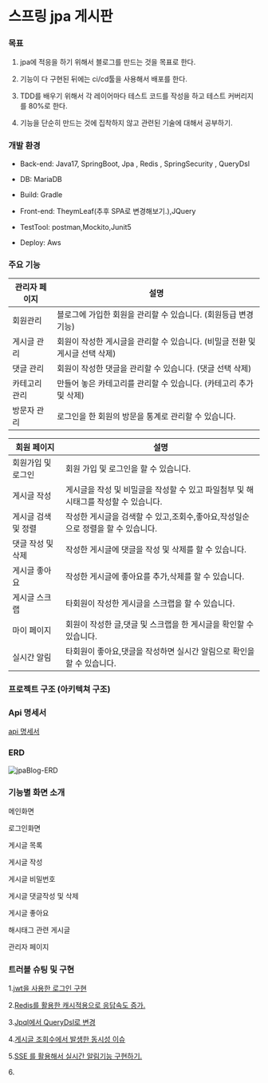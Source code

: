 # 스프링 jpa 게시판

### 목표
 
  1. jpa에 적응을 하기 위해서 블로그를 만드는 것을 목표로 한다. 


  2. 기능이 다 구현된 뒤에는 ci/cd툴을 사용해서 배포를 한다.


  3. TDD를 배우기 위해서 각 레이어마다 테스트 코드를 작성을 하고 테스트 커버리지를 80%로 한다.


  4. 기능을 단순히 만드는 것에 집착하지 않고 관련된 기술에 대해서 공부하기.


### 개발 환경

- Back-end: Java17, SpringBoot, Jpa , Redis , SpringSecurity , QueryDsl

- DB: MariaDB

- Build: Gradle

- Front-end: TheymLeaf(추후 SPA로 변경해보기.),JQuery

- TestTool: postman,Mockito,Junit5

- Deploy: Aws

### 주요 기능

| 관리자 페이지 | 설명                                            |
|---------|-----------------------------------------------|
| 회원관리    | 블로그에 가입한 회원을  관리할 수 있습니다. (회원등급 변경기능)         |
| 게시글 관리  | 회원이 작성한 게시글을 관리할 수 있습니다. (비밀글 전환 및 게시글 선택 삭제) |
| 댓글 관리   | 회원이 작성한 댓글을 관리할 수 있습니다. (댓글 선택 삭제)            |
| 카테고리 관리 | 만들어 놓은 카테고리를 관리할 수 있습니다. (카테고리 추가 및 삭제)       |
| 방문자 관리  | 로그인을 한 회원의 방문을 통계로 관리할 수 있습니다.                |

| 회원 페이지      | 설명                                               |
|-------------|--------------------------------------------------|
| 회원가입 및 로그인  | 회원 가입 및 로그인을 할 수 있습니다.                           |
| 게시글 작성      | 게시글을 작성 및 비밀글을 작성할 수 있고 파일첨부 및 해시태그를 작성할 수 있습니다. |
| 게시글 검색 및 정렬 | 작성한 게시글을 검색할 수 있고,조회수,좋아요,작성일순으로 정렬을 할 수 있습니다.   |
| 댓글 작성 및 삭제  | 작성한 게시글에 댓글을 작성 및 삭제를 할 수 있습니다.                  |
| 게시글 좋아요     | 작성한 게시글에 좋아요를 추가,삭제를 할 수 있습니다.                   |
| 게시글 스크랩     | 타회원이 작성한 게시글을 스크랩을 할 수 있습니다.                     |
| 마이 페이지      | 회원이 작성한 글,댓글 및 스크랩을 한 게시글을 확인할 수 있습니다.           |
| 실시간 알림      | 타회원이 좋아요,댓글을 작성하면 실시간 알림으로 확인을 할 수 있습니다.         |

### 프로젝트 구조 (아키텍쳐 구조)



### Api 명세서

[api 명세서](https://documenter.getpostman.com/view/18344373/2s93JqRQ1U)

### ERD

![jpaBlog-ERD](https://github.com/well0924/jpapractice/assets/89343159/9bb94c5a-b603-41a7-9d8f-58f979655188)

### 기능별 화면 소개

메인화면

로그인화면

게시글 목록

게시글 작성 

게시글 비밀번호

게시글 댓글작성 및 삭제

게시글 좋아요 

해시태그 관련 게시글

관리자 페이지


### 트러블 슈팅 및 구현 

1.[jwt을 사용한 로그인 구현](https://www.notion.so/Jwt-e70c536c4bf7414a97ab928b28760d8d)

2.[Redis를 활용한 캐시적용으로 응답속도 증가.](https://www.notion.so/Redis-0fd3ad8e6b1f457097bfd59a9b09fab5)

3.[Jpql에서 QueryDsl로 변경](https://www.notion.so/Jpql-QueryDsl-481d9f34d9244eb791e005ecc1e92a38)

4.[게시글 조회수에서 발생한 동시성 이슈](https://www.notion.so/2d0c6ea066ff43cbae599b361651f370)

5.[SSE 를 활용해서 실시간 알림기능 구현하기.]()

6.[]()




